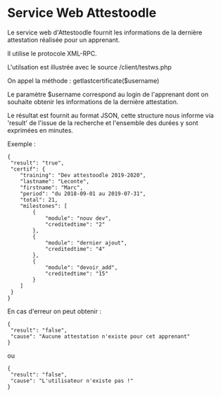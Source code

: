 # Service Web Attestoodle

Le service web d'Attestoodle fournit les informations de la dernière attestation réalisée pour un apprenant.

Il utilise le protocole XML-RPC.

L'utilsation est illustrée avec le source /client/testws.php

On appel la méthode :
    getlastcertificate($username)  
    
Le paramètre $username correspond au login de l'apprenant dont on souhaite obtenir les informations de la dernière attestation.

Le résultat est fournit au format JSON, cette structure nous informe via 'result' de l'issue de la recherche et l'ensemble des durées y sont exprimées en minutes. 

Exemple :  

    {
     "result": "true",
     "certif": {
        "training": "Dev attestoodle 2019-2020",
        "lastname": "Leconte",
        "firstname": "Marc",
        "period": "du 2018-09-01 au 2019-07-31",
        "total": 21,
        "milestones": [
            {
                "module": "nouv dev",
                "creditedtime": "2"
            },
            {
                "module": "dernier ajout",
                "creditedtime": "4"
            },
            {
                "module": "devoir_add",
                "creditedtime": "15"
            }
        ]
     }
    }

En cas d'erreur on peut obtenir :  

    {
     "result": "false",
     "cause": "Aucune attestation n'existe pour cet apprenant"
    }

ou  

    {
     "result": "false",
     "cause": "L'utilisateur n'existe pas !"
    }

 
